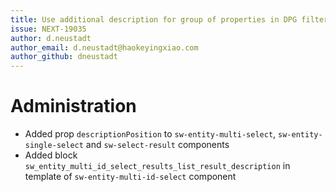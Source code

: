 ```yaml
---
title: Use additional description for group of properties in DPG filter
issue: NEXT-19035
author: d.neustadt
author_email: d.neustadt@haokeyingxiao.com 
author_github: dneustadt
---
```

# Administration
* Added prop `descriptionPosition` to `sw-entity-multi-select`, `sw-entity-single-select` and `sw-select-result` components
* Added block `sw_entity_multi_id_select_results_list_result_description` in template of `sw-entity-multi-id-select` component
